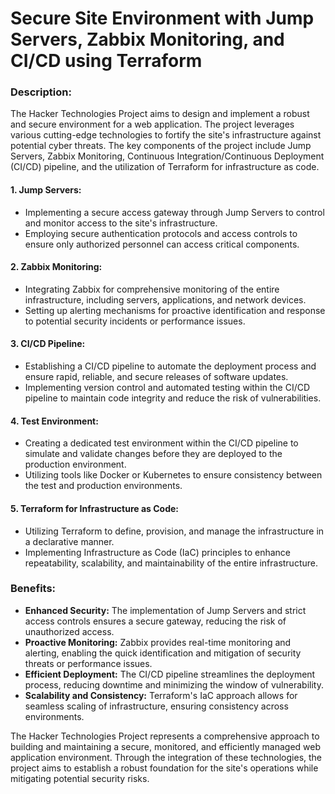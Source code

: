 # Secure Site Environment with Jump Servers, Zabbix Monitoring, and CI/CD using Terraform

### Description:
The Hacker Technologies Project aims to design and implement a robust and secure environment for a web application. The project leverages various cutting-edge technologies to fortify the site's infrastructure against potential cyber threats. The key components of the project include Jump Servers, Zabbix Monitoring, Continuous Integration/Continuous Deployment (CI/CD) pipeline, and the utilization of Terraform for infrastructure as code.

#### 1. Jump Servers:
- Implementing a secure access gateway through Jump Servers to control and monitor access to the site's infrastructure.
- Employing secure authentication protocols and access controls to ensure only authorized personnel can access critical components.

#### 2. Zabbix Monitoring:
- Integrating Zabbix for comprehensive monitoring of the entire infrastructure, including servers, applications, and network devices.
- Setting up alerting mechanisms for proactive identification and response to potential security incidents or performance issues.

#### 3. CI/CD Pipeline:
- Establishing a CI/CD pipeline to automate the deployment process and ensure rapid, reliable, and secure releases of software updates.
- Implementing version control and automated testing within the CI/CD pipeline to maintain code integrity and reduce the risk of vulnerabilities.

#### 4. Test Environment:
- Creating a dedicated test environment within the CI/CD pipeline to simulate and validate changes before they are deployed to the production environment.
- Utilizing tools like Docker or Kubernetes to ensure consistency between the test and production environments.

#### 5. Terraform for Infrastructure as Code:
- Utilizing Terraform to define, provision, and manage the infrastructure in a declarative manner.
- Implementing Infrastructure as Code (IaC) principles to enhance repeatability, scalability, and maintainability of the entire infrastructure.

### Benefits:
- **Enhanced Security:** The implementation of Jump Servers and strict access controls ensures a secure gateway, reducing the risk of unauthorized access.
- **Proactive Monitoring:** Zabbix provides real-time monitoring and alerting, enabling the quick identification and mitigation of security threats or performance issues.
- **Efficient Deployment:** The CI/CD pipeline streamlines the deployment process, reducing downtime and minimizing the window of vulnerability.
- **Scalability and Consistency:** Terraform's IaC approach allows for seamless scaling of infrastructure, ensuring consistency across environments.

The Hacker Technologies Project represents a comprehensive approach to building and maintaining a secure, monitored, and efficiently managed web application environment. Through the integration of these technologies, the project aims to establish a robust foundation for the site's operations while mitigating potential security risks.

